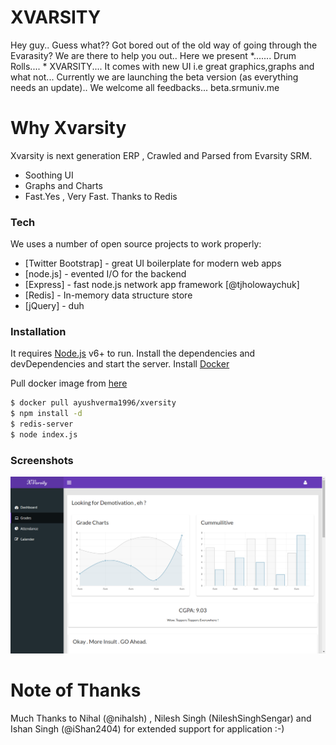 # XVARSITY
Hey guy.. Guess what?? 
Got bored out of the old way of going through the Evarasity? We are there to help you out.. Here we present  *....... Drum Rolls.... *
XVARSITY.... 
It comes with new UI  i.e  great graphics,graphs and what not... 
Currently we are launching the beta version (as everything needs an update).. We welcome all feedbacks... 
beta.srmuniv.me

# Why Xvarsity
Xvarsity is next generation ERP , Crawled and Parsed from Evarsity SRM. 


  - Soothing UI
  - Graphs and Charts
  - Fast.Yes , Very Fast. Thanks to Redis


### Tech

We uses a number of open source projects to work properly:


* [Twitter Bootstrap] - great UI boilerplate for modern web apps
* [node.js] - evented I/O for the backend
* [Express] - fast node.js network app framework [@tjholowaychuk]
* [Redis] - In-memory data structure store
* [jQuery] - duh



### Installation

It requires [Node.js](https://nodejs.org/) v6+ to run.
Install the dependencies and devDependencies and start the server.
 Install [Docker](https://www.digitalocean.com/community/tutorials/how-to-install-and-use-docker-on-ubuntu-16-04)
 
 Pull docker image from [here](https://hub.docker.com/r/ayushverma1996/xversity/)
 
```sh
$ docker pull ayushverma1996/xversity
$ npm install -d
$ redis-server
$ node index.js
```
### Screenshots
[![N|Main](https://github.com/Ayushverma8/Xvarsity/blob/master/major.png)](https://beta.srmuniv.me)

# Note of Thanks
Much Thanks to Nihal (@nihalsh) , Nilesh Singh (NileshSinghSengar) and Ishan Singh (@iShan2404) for extended support for application :-)
